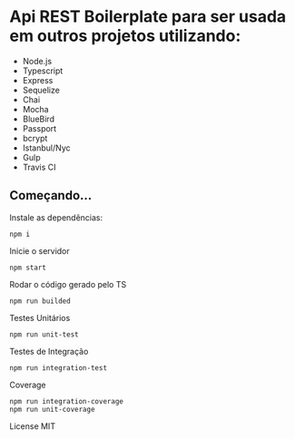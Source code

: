# Api REST Boilerplate para ser usada em outros projetos utilizando: 

- Node.js
- Typescript
- Express
- Sequelize
- Chai
- Mocha
- BlueBird
- Passport
- bcrypt
- Istanbul/Nyc
- Gulp
- Travis CI


## Começando...

Instale as dependências:
```
npm i
```

Inicie o servidor
```
npm start
```

Rodar o código gerado pelo TS
```
npm run builded
```

Testes Unitários
```
npm run unit-test
```

Testes de Integração
```
npm run integration-test
```

Coverage
```
npm run integration-coverage
npm run unit-coverage
```

License MIT
